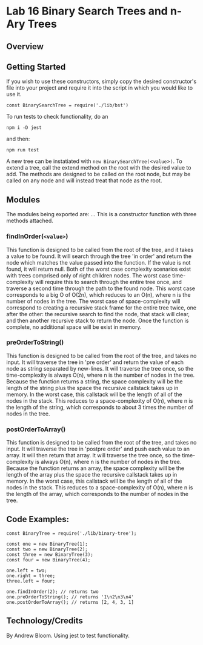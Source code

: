# Lab 16 Binary Search Trees and n-Ary Trees

## Overview



## Getting Started

If you wish to use these constructors, simply copy the desired constructor's file into your project and require it into the script in which you would like to use it.

```const BinarySearchTree = require('./lib/bst')```

To run tests to check functionality, do an 

```npm i -D jest```

and then:

```npm run test```

A new tree can be instatiated with `new BinarySearchTree(`<`value`>`)`. To extend a tree, call the extend method on the root with the desired value to add. The methods are designed to be called on the root node, but may be called on any node and will instead treat that node as the root.

## Modules

The modules being exported are: ... This is a constructor function with three methods attached.

### findInOrder(`<value>`)

This function is designed to be called from the root of the tree, and it takes a value to be found. It will search through the tree 'in order' and return the node which matches the value passed into the function. If the value is not found, it will return null. Both of the worst case complexity scenarios exist with trees comprised only of right children nodes. The worst case time-complexity will require this to search through the entire tree once, and traverse a second time through the path to the found node. This worst case corresponds to a big O of O(2n), which reduces to an O(n), where n is the number of nodes in the tree. The worst case of space-complexity will correspond to creating a recursive stack frame for the entire tree twice, one after the other: the recursive search to find the node, that stack will clear, and then another recursive stack to return the node. Once the function is complete, no additional space will be exist in memory.

### preOrderToString()

This function is designed to be called from the root of the tree, and takes no input. It will traverse the tree in 'pre order' and return the value of each node as string separated by new-lines. It will traverse the tree once, so the time-complexity is always O(n), where n is the number of nodes in the tree. Because the function returns a string, the space complexity will be the length of the string plus the space the recursive callstack takes up in memory. In the worst case, this callstack will be the length of all of the nodes in the stack. This reduces to a space-complexity of O(n), where n is the length of the string, which corresponds to about 3 times the number of nodes in the tree.

### postOrderToArray()

This function is designed to be called from the root of the tree, and takes no input. It will traverse the tree in 'postpre order' and push each value to an array. It will then return that array. It will traverse the tree once, so the time-complexity is always O(n), where n is the number of nodes in the tree. Because the function returns an array, the space complexity will be the length of the array plus the space the recursive callstack takes up in memory. In the worst case, this callstack will be the length of all of the nodes in the stack. This reduces to a space-complexity of O(n), where n is the length of the array, which corresponds to the number of nodes in the tree.

## Code Examples:

```
const BinaryTree = require('./lib/binary-tree');

const one = new BinaryTree(1);
const two = new BinaryTree(2);
const three = new BinaryTree(3);
const four = new BinaryTree(4);

one.left = two;
one.right = three;
three.left = four;

one.findInOrder(2); // returns two
one.preOrderToString(); // returns '1\n2\n3\n4'
one.postOrderToArray(); // returns [2, 4, 3, 1]
```

## Technology/Credits

By Andrew Bloom. Using jest to test functionality.